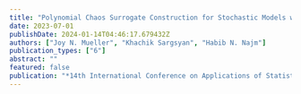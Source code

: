 ```yaml
---
title: "Polynomial Chaos Surrogate Construction for Stochastic Models with Parametric Uncertainty"
date: 2023-07-01
publishDate: 2024-01-14T04:46:17.679432Z
authors: ["Joy N. Mueller", "Khachik Sargsyan", "Habib N. Najm"]
publication_types: ["6"]
abstract: ""
featured: false
publication: "*14th International Conference on Applications of Statistics and Probability in Civil Engineering (ICASP14), Dublin, Ireland*"
---
```


